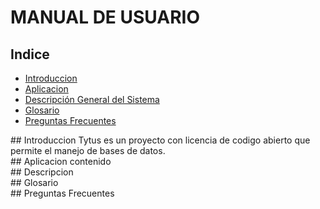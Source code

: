 # MANUAL DE USUARIO
## Indice
- [Introduccion](#introduccion)
- [Aplicacion](#apli)
- [Descripción General del Sistema](#descrip)
- [Glosario](#glosario)
- [Preguntas Frecuentes](#questions)

<div id='introduccion'/>
## Introduccion
Tytus es un proyecto con licencia de codigo abierto que permite el manejo de bases de datos.
  
<div id='apli'/>
## Aplicacion
contenido

<div id='descrip'/>
## Descripcion

<div id='glosario'/>
## Glosario
    
<div id='questions'/>
## Preguntas Frecuentes
